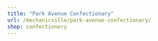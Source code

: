 ```yaml
---
title: "Park Avenue Confectionary"
url: /mechanicville/park-avenue-confectionary/
shop: confectionery
---
```

